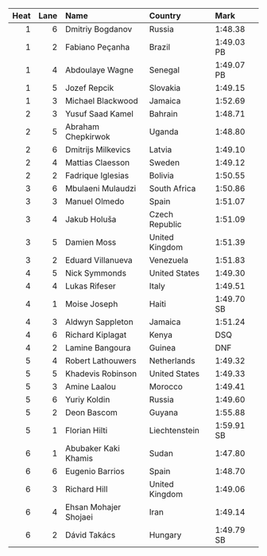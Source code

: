 |   Heat |   Lane | Name                  | Country        | Mark       |
|-------:|-------:|:----------------------|:---------------|:-----------|
|      1 |      6 | Dmitriy Bogdanov      | Russia         | 1:48.38    |
|      1 |      2 | Fabiano Peçanha       | Brazil         | 1:49.03 PB |
|      1 |      4 | Abdoulaye Wagne       | Senegal        | 1:49.07 PB |
|      1 |      5 | Jozef Repcik          | Slovakia       | 1:49.15    |
|      1 |      3 | Michael Blackwood     | Jamaica        | 1:52.69    |
|      2 |      3 | Yusuf Saad Kamel      | Bahrain        | 1:48.71    |
|      2 |      5 | Abraham Chepkirwok    | Uganda         | 1:48.80    |
|      2 |      6 | Dmitrijs Milkevics    | Latvia         | 1:49.10    |
|      2 |      4 | Mattias Claesson      | Sweden         | 1:49.12    |
|      2 |      2 | Fadrique Iglesias     | Bolivia        | 1:50.55    |
|      3 |      6 | Mbulaeni Mulaudzi     | South Africa   | 1:50.86    |
|      3 |      3 | Manuel Olmedo         | Spain          | 1:51.07    |
|      3 |      4 | Jakub Holuša          | Czech Republic | 1:51.09    |
|      3 |      5 | Damien Moss           | United Kingdom | 1:51.39    |
|      3 |      2 | Eduard Villanueva     | Venezuela      | 1:51.83    |
|      4 |      5 | Nick Symmonds         | United States  | 1:49.30    |
|      4 |      4 | Lukas Rifeser         | Italy          | 1:49.51    |
|      4 |      1 | Moise Joseph          | Haiti          | 1:49.70 SB |
|      4 |      3 | Aldwyn Sappleton      | Jamaica        | 1:51.24    |
|      4 |      6 | Richard Kiplagat      | Kenya          | DSQ        |
|      4 |      2 | Lamine Bangoura       | Guinea         | DNF        |
|      5 |      4 | Robert Lathouwers     | Netherlands    | 1:49.32    |
|      5 |      5 | Khadevis Robinson     | United States  | 1:49.33    |
|      5 |      3 | Amine Laalou          | Morocco        | 1:49.41    |
|      5 |      6 | Yuriy Koldin          | Russia         | 1:49.60    |
|      5 |      2 | Deon Bascom           | Guyana         | 1:55.88    |
|      5 |      1 | Florian Hilti         | Liechtenstein  | 1:59.91 SB |
|      6 |      1 | Abubaker Kaki Khamis  | Sudan          | 1:47.80    |
|      6 |      6 | Eugenio Barrios       | Spain          | 1:48.70    |
|      6 |      3 | Richard Hill          | United Kingdom | 1:49.06    |
|      6 |      4 | Ehsan Mohajer Shojaei | Iran           | 1:49.14    |
|      6 |      2 | Dávid Takács          | Hungary        | 1:49.79 SB |